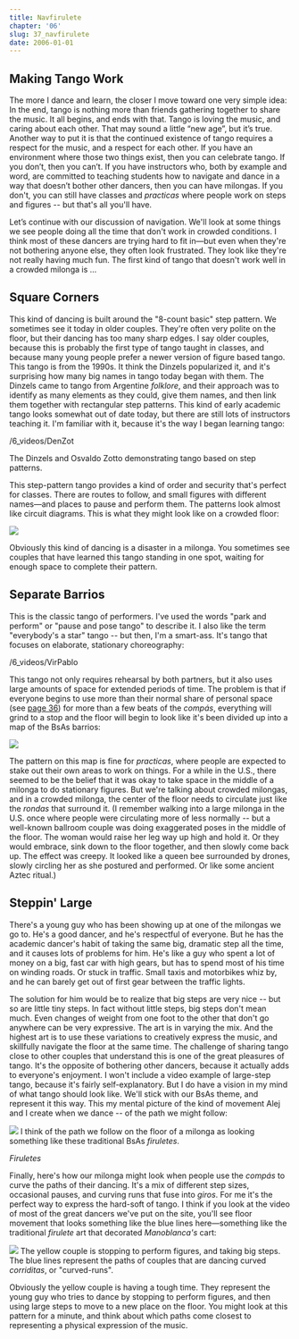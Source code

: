 ```yaml
---
title: Navfirulete
chapter: '06'
slug: 37_navfirulete
date: 2006-01-01
---
```


## Making Tango Work

The more I dance and learn, the closer I move toward one very simple idea: In the end, tango is nothing more than friends gathering together to share the music. It all begins, and ends with that. Tango is loving the music, and caring about each other. That may sound a little “new age”, but it’s true. Another way to put it is that the continued existence of tango requires a respect for the music, and a respect for each other. If you have an environment where those two things exist, then you can celebrate tango. If you don’t, then you can’t. If you have instructors who, both by example and word, are committed to teaching students how to navigate and dance in a way that doesn’t bother other dancers, then you can have milongas. If you don't, you can still have classes and _practicas_ where people work on steps and figures -- but that's all you'll have.

Let’s continue with our discussion of navigation. We'll look at some things we see people doing all the time that don't work in crowded conditions. I think most of these dancers are trying hard to fit in—but even when they're not bothering anyone else, they often look frustrated. They look like they're not really having much fun. The first kind of tango that doesn't work well in a crowded milonga is ...

## Square Corners

This kind of dancing is built around the "8-count basic" step pattern. We sometimes see it today in older couples. They're often very polite on the floor, but their dancing has too many sharp edges. I say older couples, because this is probably the first type of tango taught in classes, and because many young people prefer a newer version of figure based tango. This tango is from the 1990s. It think the Dinzels popularized it, and it's surprising how many big names in tango today began with them. The Dinzels came to tango from Argentine _folklore_, and their approach was to identify as many elements as they could, give them names, and then link them together with rectangular step patterns. This kind of early academic tango looks somewhat out of date today, but there are still lots of instructors teaching it. I'm familiar with it, because it's the way I began learning tango:

/6_videos/DenZot

The Dinzels and Osvaldo Zotto demonstrating tango based on step patterns.


This step-pattern tango provides a kind of order and security that's perfect for classes. There are routes to follow, and small figures with different names—and places to pause and perform them. The patterns look almost like circuit diagrams. This is what they might look like on a crowded floor:

![](/6_pics/Circuit3.jpg)

Obviously this kind of dancing is a disaster in a milonga. You sometimes see couples that have learned this tango standing in one spot, waiting for enough space to complete their pattern.

## Separate Barrios

This is the classic tango of performers. I've used the words "park and perform" or "pause and pose tango" to describe it. I also like the term "everybody's a star" tango -- but then, I'm a smart-ass. It's tango that focuses on elaborate, stationary choreography:

/6_videos/VirPablo

This tango not only requires rehearsal by both partners, but it also uses large amounts of space for extended periods of time. The problem is that if everyone begins to use more than their normal share of personal space (see [page 36](/06/34_basicnav#myspace)) for more than a few beats of the _compás_, everything will grind to a stop and the floor will begin to look like it's been divided up into a map of the BsAs barrios:

![](/6_pics/Barrios5.jpg)

The pattern on this map is fine for _practicas_, where people are expected to stake out their own areas to work on things. For a while in the U.S., there seemed to be the belief that it was okay to take space in the middle of a milonga to do stationary figures. But we're talking about crowded milongas, and in a crowded milonga, the center of the floor needs to circulate just like the _rondas_ that surround it. (I remember walking into a large milonga in the U.S. once where people were circulating more of less normally -- but a well-known ballroom couple was doing exaggerated poses in the middle of the floor. The woman would raise her leg way up high and hold it. Or they would embrace, sink down to the floor together, and then slowly come back up. The effect was creepy. It looked like a queen bee surrounded by drones, slowly circling her as she postured and performed. Or like some ancient Aztec ritual.)

## Steppin' Large

There's a young guy who has been showing up at one of the milongas we go to. He's a good dancer, and he's respectful of everyone. But he has the academic dancer's habit of taking the same big, dramatic step all the time, and it causes lots of problems for him. He's like a guy who spent a lot of money on a big, fast car with high gears, but has to spend most of his time on winding roads. Or stuck in traffic. Small taxis and motorbikes whiz by, and he can barely get out of first gear between the traffic lights.

The solution for him would be to realize that big steps are very nice -- but so are little tiny steps. In fact without little steps, big steps don't mean much. Even changes of weight from one foot to the other that don't go anywhere can be very expressive. The art is in varying the mix. And the highest art is to use these variations to creatively express the music, and skillfully navigate the floor at the same time. The challenge of sharing tango close to other couples that understand this is one of the great pleasures of tango. It's the opposite of bothering other dancers, because it actually adds to everyone's enjoyment. I won't include a video example of large-step tango, because it's fairly self-explanatory. But I do have a vision in my mind of what tango should look like. We'll stick with our BsAs theme, and represent it this way. This my mental picture of the kind of movement Alej and I create when we dance -- of the path we might follow:

![](/6_pics/stick_man/nav30.jpg)
I think of the path we follow on the floor of a milonga
as looking something like these traditional BsAs _firuletes_.


_Firuletes_

Finally, here's how our milonga might look when people use the _compás_ to curve the paths of their dancing. It's a mix of different step sizes, occasional pauses, and curving runs that fuse into _giros_. For me it's the perfect way to express the hard-soft of tango. I think if you look at the video of most of the great dancers we've put on the site, you'll see floor movement that looks something like the blue lines here—something like the traditional _firulete_ art that decorated _Manoblanca's_ cart:

![](/6_pics/stick_man/nav19.jpg)
The yellow couple is stopping to perform figures, and taking big steps. The blue lines
represent the paths of couples that are dancing curved _corriditas_, or "curved-runs".


Obviously the yellow couple is having a tough time. They represent the young guy who tries to dance by stopping to perform figures, and then using large steps to move to a new place on the floor. You might look at this pattern for a minute, and think about which paths come closest to representing a physical expression of the music.
